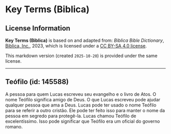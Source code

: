 # Key Terms (Biblica)

## License Information

**Key Terms (Biblica)** is based on and adapted from: _Biblica Bible Dictionary_, [Biblica, Inc.](https://www.biblica.com/), 2023, which is licensed under a [CC BY-SA 4.0 license](https://creativecommons.org/licenses/by-sa/4.0/legalcode.en).

This markdown version (created `2025-10-20`) is provided under the same license.



--------------------------------

## Teófilo (id: 145588)

A pessoa para quem Lucas escreveu seu evangelho e o livro de Atos. O nome Teófilo significa amigo de Deus. O que Lucas escreveu pode ajudar qualquer pessoa que ama a Deus. Lucas pode ter usado o nome Teófilo para se referir a outro cristão. Ele pode ter feito isso para manter o nome da pessoa em segredo para protegê\-la. Lucas chamou Teófilo de excelentíssimo. Isso pode significar que Teófilo era um oficial do governo romano.


